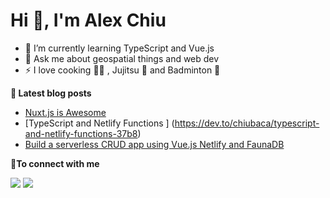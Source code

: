 # Hi 👋, I'm Alex Chiu


- 🌱 I’m currently learning TypeScript and Vue.js
- 💬 Ask me about geospatial things and web dev
- ⚡ I love cooking 👨‍🍳 , Jujitsu 👊 and Badminton 🏸

<b>📕 Latest blog posts</b>

<!-- BLOG-POST-LIST:START -->
- [Nuxt.js is Awesome ](https://dev.to/chiubaca/jottivity-dev-diary-5-nuxt-is-awesome-4ib4)
- [TypeScript and Netlify Functions ] (https://dev.to/chiubaca/typescript-and-netlify-functions-37b8)
- [Build a serverless CRUD app using Vue.js Netlify and FaunaDB ](https://dev.to/chiubaca/build-a-serverless-crud-app-using-vue-js-netlify-and-faunadb-5dno)
<!-- BLOG-POST-LIST:END -->

<b> 🤝To connect with me</b>
<p align = "center">

[<img src="https://img.shields.io/badge/twitter-%231DA1F2.svg?&style=for-the-badge&logo=twitter&logoColor=white&color=black" />](https://twitter.com/chiubaca) 
[<img src="https://img.shields.io/badge/dev.to-%2312100E.svg?&style=for-the-badge&logo=dev&logoColor=white&color=black" />](https://dev.to/chiubaca)

</p>
